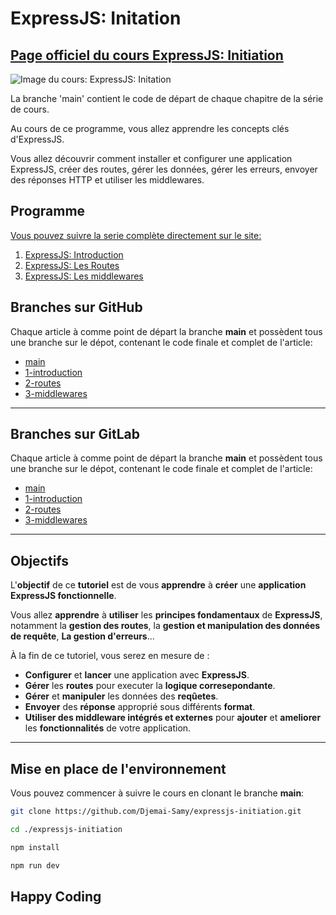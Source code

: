 # ExpressJS: Initation

## [Page officiel du cours ExpressJS: Initiation](https://djemai-samy.com/posts/0.expressjs-initiation)

![Image du cours: ExpressJS: Initation](https://djemai-samy.com/blog/2.programmation/2.server/4.expressjs/0.expressjs-initiation/0.expressjs-initiation.png)

La branche 'main' contient le code de départ de chaque chapitre de la série de cours.

Au cours de ce programme, vous allez apprendre les concepts clés d'ExpressJS.

Vous allez découvrir comment installer et configurer une application ExpressJS, créer des routes, gérer les données, gérer les erreurs, envoyer des réponses HTTP et utiliser les middlewares.

## Programme

[Vous pouvez suivre la serie complète directement sur le site:](https://djemai-samy.com/posts/0.expressjs-initiation)

1. [ExpressJS: Introduction](https://djemai-samy.com/posts/1.expressjs-introduction.article)
2. [ExpressJS: Les Routes](https://djemai-samy.com/posts/2.expressjs-routes.article)
3. [ExpressJS: Les middlewares](https://djemai-samy.com/posts/3.react-middlewares.article)

## Branches sur GitHub

Chaque article à comme point de départ la branche **main** et possèdent tous une branche sur le dépot, contenant le code finale et complet de l'article:

- [main](https://github.com/Djemai-Samy/expressjs-initiation)
- [1-introduction](https://github.com/Djemai-Samy/expressjs-initiation/tree/1-introduction)
- [2-routes](https://github.com/Djemai-Samy/expressjs-initiation/tree/2-routes)
- [3-middlewares](https://github.com/Djemai-Samy/expressjs-initiation/tree/3-middlewares)

---

## Branches sur GitLab

Chaque article à comme point de départ la branche **main** et possèdent tous une branche sur le dépot, contenant le code finale et complet de l'article:

- [main](https://gitlab.com/tutoriels-dev/expressjs/expressjs-initiation/1.expressjs-initiation/-/tree/main)
- [1-introduction](https://gitlab.com/tutoriels-dev/expressjs/expressjs-initiation/1.expressjs-initiation/-/tree/1-introduction)
- [2-routes](https://gitlab.com/tutoriels-dev/expressjs/expressjs-initiation/1.expressjs-initiation/-/tree/2-routes)
- [3-middlewares](https://gitlab.com/tutoriels-dev/expressjs/expressjs-initiation/1.expressjs-initiation/-/tree/3-middlewares)

---

## Objectifs

L'**objectif** de ce **tutoriel** est de vous **apprendre** à **créer** une **application ExpressJS fonctionnelle**.

Vous allez **apprendre** à **utiliser** les **principes fondamentaux** de **ExpressJS**, notamment la **gestion des routes**, la **gestion et manipulation des données de requête**, **La gestion d'erreurs**...

À la fin de ce tutoriel, vous serez en mesure de :

- **Configurer** et **lancer** une application avec **ExpressJS**.
- **Gérer** les **routes** pour executer la **logique corresepondante**.
- **Gérer** et **manipuler** les données des **reqûetes**.
- **Envoyer** des **réponse** approprié sous différents **format**.
- **Utiliser des middleware intégrés et externes** pour **ajouter** et **ameliorer** les **fonctionnalités** de votre application.

---

## Mise en place de l'environnement

Vous pouvez commencer à suivre le cours en clonant le branche **main**:

```bash
git clone https://github.com/Djemai-Samy/expressjs-initiation.git
```

```bash
cd ./expressjs-initiation
```

```bash
npm install
```

```bash
npm run dev
```

## Happy Coding
